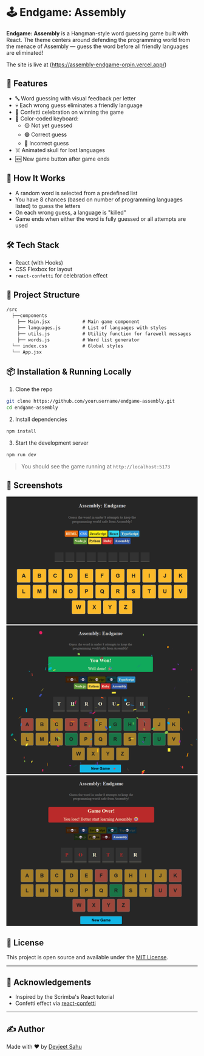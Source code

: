 # 🕹️ Endgame: Assembly

**Endgame: Assembly** is a Hangman-style word guessing game built with React. The theme centers around defending the programming world from the menace of Assembly — guess the word before all friendly languages are eliminated!

The site is live at (https://assembly-endgame-orpin.vercel.app/)

## 🚀 Features

- 🔤 Word guessing with visual feedback per letter
- 💀 Each wrong guess eliminates a friendly language
- 🎉 Confetti celebration on winning the game
- 🎨 Color-coded keyboard: 
  - 🟡 Not yet guessed
  - 🟢 Correct guess
  - 🔴 Incorrect guess
- ☠️ Animated skull for lost languages
- 🆕 New game button after game ends

## 🧠 How It Works

- A random word is selected from a predefined list
- You have 8 chances (based on number of programming languages listed) to guess the letters
- On each wrong guess, a language is "killed"
- Game ends when either the word is fully guessed or all attempts are used

## 🛠️ Tech Stack

- React (with Hooks)
- CSS Flexbox for layout
- `react-confetti` for celebration effect

## 📁 Project Structure

```
/src
  ├──components
    ├── Main.jsx            # Main game component
    ├── languages.js        # List of languages with styles
    ├── utils.js            # Utility function for farewell messages
    ├── words.js            # Word list generator
  └── index.css             # Global styles
  └── App.jsx
```

## 📦 Installation & Running Locally

1. Clone the repo

```bash
git clone https://github.com/yourusername/endgame-assembly.git
cd endgame-assembly
```

2. Install dependencies

```bash
npm install
```

3. Start the development server

```bash
npm run dev
```

> You should see the game running at `http://localhost:5173`

## 📸 Screenshots

![Assembly Endgame Screenshot](./public/1.png)
![Game Won Screenshot](./public/2.png)
![Game Lose Screenshot](./public/3.png)

## 📜 License

This project is open source and available under the [MIT License](LICENSE).

---

## 🙌 Acknowledgements

- Inspired by the Scrimba's React tutorial
- Confetti effect via [react-confetti](https://www.npmjs.com/package/react-confetti)

---

## ✍️ Author

Made with ❤️ by [Devjeet Sahu](https://github.com/DevjeetSahu)

